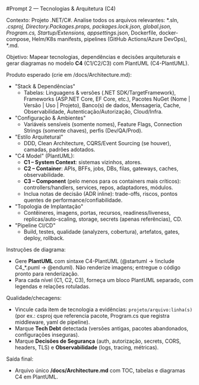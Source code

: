 #Prompt 2 — Tecnologias & Arquitetura (C4)

Contexto: Projeto .NET/C#. Analise todos os arquivos relevantes: *.sln, *.csproj, Directory.Packages.props, packages.lock.json, global.json, Program.cs, Startup/Extensions, appsettings*.json, Dockerfile, docker-compose, Helm/K8s manifests, pipelines (GitHub Actions/Azure DevOps), *.md.

Objetivo: Mapear tecnologias, dependências e decisões arquiteturais e gerar diagramas no modelo **C4** (C1/C2/C3) com PlantUML (C4-PlantUML).

Produto esperado (crie em /docs/Architecture.md):
- "Stack & Dependências"
  - Tabelas: Linguagens & versões (.NET SDK/TargetFramework), Frameworks (ASP.NET Core, EF Core, etc.), Pacotes NuGet (Nome | Versão | Uso | Projeto), Banco(s) de dados, Mensageria, Cache, Observabilidade, Autenticação/Autorização, Cloud/Infra.
- "Configuração & Ambientes"
  - Variáveis sensíveis (somente nomes), Feature Flags, Connection Strings (somente chaves), perfis (Dev/QA/Prod).
- "Estilo Arquitetural"
  - DDD, Clean Architecture, CQRS/Event Sourcing (se houver), camadas, padrões adotados.
- "C4 Model" (PlantUML):
  - **C1 – System Context**: sistemas vizinhos, atores.
  - **C2 – Container**: APIs, BFFs, jobs, DBs, filas, gateways, caches, observabilidade.
  - **C3 – Component** (pelo menos para os containers mais críticos): controllers/handlers, services, repos, adaptadores, módulos.
  - Inclua notas de decisão (ADR inline): trade-offs, riscos, pontos quentes de performance/confiabilidade.
- "Topologia de Implantação"
  - Contêineres, imagens, portas, recursos, readiness/liveness, replicas/auto-scaling, storage, secrets (apenas referências), CD.
- "Pipeline CI/CD"
  - Build, testes, qualidade (analyzers, cobertura), artefatos, gates, deploy, rollback.

Instruções de diagrama:
- Gere **PlantUML** com sintaxe C4-PlantUML (@startuml → !include C4_*.puml → @enduml). Não renderize imagens; entregue o código pronto para renderização.
- Para cada nível (C1, C2, C3), forneça um bloco PlantUML separado, com legendas e relações rotuladas.

Qualidade/checagens:
- Vincule cada item de tecnologia a evidências: `projeto/arquivo:linha(s)` (por ex.: csproj que referencia pacote, Program.cs que registra middleware, yaml de pipeline).
- Marque **Tech Debt** detectada (versões antigas, pacotes abandonados, configurações inseguras).
- Marque **Decisões de Segurança** (auth, autorização, secrets, CORS, headers, TLS) e **Observabilidade** (logs, tracing, métricas).

Saída final:
- Arquivo único **/docs/Architecture.md** com TOC, tabelas e diagramas C4 em PlantUML.
